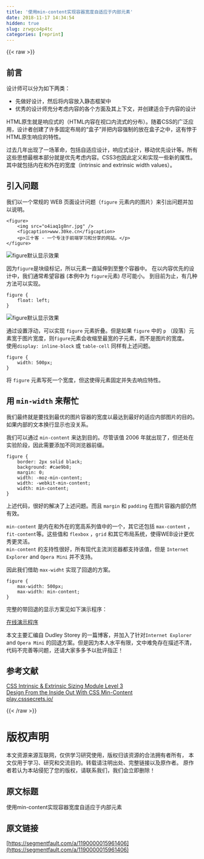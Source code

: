 ```yaml
---
title: '使用min-content实现容器宽度自适应于内部元素' 
date: 2018-11-17 14:34:54
hidden: true
slug: zrwgco4p4tc
categories: [reprint]
---
```


{{< raw >}}
<h2 id="articleHeader0">&#x524D;&#x8A00;</h2><p>&#x8BBE;&#x8BA1;&#x5E08;&#x53EF;&#x4EE5;&#x5206;&#x4E3A;&#x5982;&#x4E0B;&#x4E24;&#x7C7B;&#xFF1A;</p><ul><li>&#x5148;&#x505A;&#x597D;&#x8BBE;&#x8BA1;&#xFF0C;&#x7136;&#x540E;&#x5C06;&#x5185;&#x5BB9;&#x653E;&#x5165;&#x9759;&#x6001;&#x6846;&#x67B6;&#x4E2D;</li><li>&#x4F18;&#x79C0;&#x7684;&#x8BBE;&#x8BA1;&#x5E08;&#x5145;&#x5206;&#x8003;&#x8651;&#x5185;&#x5BB9;&#x7684;&#x5404;&#x4E2A;&#x65B9;&#x9762;&#x53CA;&#x5176;&#x4E0A;&#x4E0B;&#x6587;&#xFF0C;&#x5E76;&#x521B;&#x5EFA;&#x9002;&#x5408;&#x4E8E;&#x5185;&#x5BB9;&#x7684;&#x8BBE;&#x8BA1;</li></ul><p>HTML&#x539F;&#x751F;&#x5C31;&#x662F;&#x54CD;&#x5E94;&#x5F0F;&#x7684;&#xFF08;HTML&#x5185;&#x5BB9;&#x5728;&#x89C6;&#x53E3;&#x5185;&#x6D41;&#x5F0F;&#x7684;&#x5206;&#x5E03;&#xFF09;&#x3002;&#x968F;&#x7740;CSS&#x7684;&#x5E7F;&#x6CDB;&#x5E94;&#x7528;&#xFF0C;&#x8BBE;&#x8BA1;&#x8005;&#x521B;&#x5EFA;&#x4E86;&#x8BB8;&#x591A;&#x56FA;&#x5B9A;&#x5E03;&#x5C40;&#x7684;&#x201C;&#x76D2;&#x5B50;&#x201D;&#x5E76;&#x628A;&#x5185;&#x5BB9;&#x5F3A;&#x5236;&#x7684;&#x653E;&#x5728;&#x76D2;&#x5B50;&#x4E4B;&#x4E2D;&#xFF0C;&#x8FD9;&#x6709;&#x6096;&#x4E8E;HTML&#x539F;&#x751F;&#x54CD;&#x5E94;&#x7684;&#x7279;&#x6027;&#x3002;</p><p>&#x8FC7;&#x53BB;&#x51E0;&#x5E74;&#x51FA;&#x73B0;&#x4E86;&#x4E00;&#x573A;&#x9769;&#x547D;&#xFF0C;&#x5305;&#x62EC;&#x81EA;&#x9002;&#x5E94;&#x8BBE;&#x8BA1;&#xFF0C;&#x54CD;&#x5E94;&#x5F0F;&#x8BBE;&#x8BA1;&#xFF0C;&#x79FB;&#x52A8;&#x4F18;&#x5148;&#x8BBE;&#x8BA1;&#x7B49;&#x3002;&#x6240;&#x6709;&#x8FD9;&#x4E9B;&#x601D;&#x60F3;&#x6700;&#x6839;&#x672C;&#x90E8;&#x5206;&#x5C31;&#x662F;&#x4F18;&#x5148;&#x8003;&#x8651;&#x5185;&#x5BB9;&#x3002;CSS3&#x4E5F;&#x56E0;&#x6B64;&#x5B9A;&#x4E49;&#x548C;&#x5B9E;&#x73B0;&#x4E00;&#x4E9B;&#x65B0;&#x7684;&#x5C5E;&#x6027;&#x3002;&#x5176;&#x4E2D;&#x5C31;&#x5305;&#x62EC;&#x5185;&#x5728;&#x548C;&#x5916;&#x5728;&#x7684;&#x5BBD;&#x5EA6;&#xFF08;intrinsic and extrinsic width values&#xFF09;&#x3002;</p><h2 id="articleHeader1">&#x5F15;&#x5165;&#x95EE;&#x9898;</h2><p>&#x6211;&#x4EEC;&#x4EE5;&#x4E00;&#x4E2A;&#x5E38;&#x89C4;&#x7684; WEB &#x9875;&#x9762;&#x8BBE;&#x8BA1;&#x95EE;&#x9898;&#xFF08;<code>figure</code> &#x5143;&#x7D20;&#x5185;&#x7684;&#x56FE;&#x7247;&#xFF09;&#x6765;&#x5F15;&#x51FA;&#x95EE;&#x9898;&#x5E76;&#x52A0;&#x4EE5;&#x8BF4;&#x660E;&#x3002;</p><div class="widget-codetool" style="display:none"><div class="widget-codetool--inner"><span class="selectCode code-tool" data-toggle="tooltip" data-placement="top" title="" data-original-title="&#x5168;&#x9009;"></span> <span type="button" class="copyCode code-tool" data-toggle="tooltip" data-placement="top" data-clipboard-text="&lt;figure&gt;
    &lt;img src=&quot;o4iaq1g8nr.jpg&quot; /&gt;
    &lt;figcaption&gt;www.30ke.cn&lt;/figcaption&gt;
    &lt;p&gt;&#x4E09;&#x5341;&#x5BA2; - &#x4E00;&#x4E2A;&#x4E13;&#x6CE8;&#x4E8E;&#x524D;&#x7AEF;&#x5B66;&#x4E60;&#x548C;&#x5206;&#x4EAB;&#x7684;&#x7F51;&#x7AD9;&#x3002;&lt;/p&gt;
&lt;/figure&gt;" title="" data-original-title="&#x590D;&#x5236;"></span> <span type="button" class="saveToNote code-tool" data-toggle="tooltip" data-placement="top" title="" data-original-title="&#x653E;&#x8FDB;&#x7B14;&#x8BB0;"></span></div></div><pre class="xml hljs"><code class="html"><span class="hljs-tag">&lt;<span class="hljs-name">figure</span>&gt;</span>
    <span class="hljs-tag">&lt;<span class="hljs-name">img</span> <span class="hljs-attr">src</span>=<span class="hljs-string">&quot;o4iaq1g8nr.jpg&quot;</span> /&gt;</span>
    <span class="hljs-tag">&lt;<span class="hljs-name">figcaption</span>&gt;</span>www.30ke.cn<span class="hljs-tag">&lt;/<span class="hljs-name">figcaption</span>&gt;</span>
    <span class="hljs-tag">&lt;<span class="hljs-name">p</span>&gt;</span>&#x4E09;&#x5341;&#x5BA2; - &#x4E00;&#x4E2A;&#x4E13;&#x6CE8;&#x4E8E;&#x524D;&#x7AEF;&#x5B66;&#x4E60;&#x548C;&#x5206;&#x4EAB;&#x7684;&#x7F51;&#x7AD9;&#x3002;<span class="hljs-tag">&lt;/<span class="hljs-name">p</span>&gt;</span>
<span class="hljs-tag">&lt;/<span class="hljs-name">figure</span>&gt;</span></code></pre><p><span class="img-wrap"><img data-src="/img/remote/1460000015961409?w=690&amp;h=330" src="https://static.alili.tech/img/remote/1460000015961409?w=690&amp;h=330" alt="figure&#x9ED8;&#x8BA4;&#x663E;&#x793A;&#x6548;&#x679C;" title="figure&#x9ED8;&#x8BA4;&#x663E;&#x793A;&#x6548;&#x679C;" style="cursor:pointer;display:inline"></span></p><p>&#x56E0;&#x4E3A;<code>figure</code>&#x662F;&#x5757;&#x7EA7;&#x6807;&#x8BB0;&#xFF0C;&#x6240;&#x4EE5;&#x5143;&#x7D20;&#x4E00;&#x76F4;&#x5EF6;&#x4F38;&#x5230;&#x81F3;&#x6574;&#x4E2A;&#x5BB9;&#x5668;&#x4E2D;&#x3002; &#x5728;&#x4EE5;&#x5185;&#x5BB9;&#x4F18;&#x5148;&#x7684;&#x8BBE;&#x8BA1;&#x4E2D;&#xFF0C;&#x6211;&#x4EEC;&#x901A;&#x5E38;&#x5E0C;&#x671B;&#x5BB9;&#x5668; (&#x672C;&#x4F8B;&#x4E2D;&#x4E3A; <code>figure</code>&#x5143;&#x7D20;) &#x5C3D;&#x53EF;&#x80FD;&#x5C0F;&#x3002; &#x5230;&#x76EE;&#x524D;&#x4E3A;&#x6B62;&#xFF0C;&#x6709;&#x51E0;&#x79CD;&#x65B9;&#x6CD5;&#x53EF;&#x4EE5;&#x5B9E;&#x73B0;&#x3002;</p><div class="widget-codetool" style="display:none"><div class="widget-codetool--inner"><span class="selectCode code-tool" data-toggle="tooltip" data-placement="top" title="" data-original-title="&#x5168;&#x9009;"></span> <span type="button" class="copyCode code-tool" data-toggle="tooltip" data-placement="top" data-clipboard-text="figure {
    float: left;
}" title="" data-original-title="&#x590D;&#x5236;"></span> <span type="button" class="saveToNote code-tool" data-toggle="tooltip" data-placement="top" title="" data-original-title="&#x653E;&#x8FDB;&#x7B14;&#x8BB0;"></span></div></div><pre class="hljs css"><code><span class="hljs-selector-tag">figure</span> {
    <span class="hljs-attribute">float</span>: left;
}</code></pre><p><span class="img-wrap"><img data-src="/img/remote/1460000015961410?w=690&amp;h=332" src="https://static.alili.tech/img/remote/1460000015961410?w=690&amp;h=332" alt="figure&#x9ED8;&#x8BA4;&#x663E;&#x793A;&#x6548;&#x679C;" title="figure&#x9ED8;&#x8BA4;&#x663E;&#x793A;&#x6548;&#x679C;" style="cursor:pointer;display:inline"></span></p><p>&#x901A;&#x8FC7;&#x8BBE;&#x7F6E;&#x6D6E;&#x52A8;&#xFF0C;&#x53EF;&#x4EE5;&#x5B9E;&#x73B0; <code>figure</code> &#x5143;&#x7D20;&#x6298;&#x53E0;&#x3002;&#x4F46;&#x662F;&#x5982;&#x679C; <code>figure</code> &#x4E2D;&#x7684; <code>p</code> &#xFF08;&#x6BB5;&#x843D;&#xFF09;&#x5143;&#x7D20;&#x5BBD;&#x4E8E;&#x56FE;&#x7247;&#x5BBD;&#x5EA6;&#xFF0C;&#x5219;<code>figure</code>&#x5143;&#x7D20;&#x4F1A;&#x6536;&#x7F29;&#x81F3;&#x6700;&#x5BBD;&#x7684;&#x5B50;&#x5143;&#x7D20;&#xFF0C;&#x800C;&#x4E0D;&#x662F;&#x56FE;&#x7247;&#x7684;&#x5BBD;&#x5EA6;&#x3002;<br>&#x4F7F;&#x7528;<code>display: inline-block</code> &#x6216; <code>table-cell</code> &#x540C;&#x6837;&#x6709;&#x4E0A;&#x8FF0;&#x95EE;&#x9898;&#x3002;</p><div class="widget-codetool" style="display:none"><div class="widget-codetool--inner"><span class="selectCode code-tool" data-toggle="tooltip" data-placement="top" title="" data-original-title="&#x5168;&#x9009;"></span> <span type="button" class="copyCode code-tool" data-toggle="tooltip" data-placement="top" data-clipboard-text="figure {
    width: 500px;
}" title="" data-original-title="&#x590D;&#x5236;"></span> <span type="button" class="saveToNote code-tool" data-toggle="tooltip" data-placement="top" title="" data-original-title="&#x653E;&#x8FDB;&#x7B14;&#x8BB0;"></span></div></div><pre class="hljs css"><code><span class="hljs-selector-tag">figure</span> {
    <span class="hljs-attribute">width</span>: <span class="hljs-number">500px</span>;
}</code></pre><p>&#x5C06; <code>figure</code> &#x5143;&#x7D20;&#x5199;&#x6B7B;&#x4E00;&#x4E2A;&#x5BBD;&#x5EA6;&#xFF0C;&#x4F46;&#x8FD9;&#x4F7F;&#x5F97;&#x5143;&#x7D20;&#x56FA;&#x5B9A;&#x5E76;&#x5931;&#x53BB;&#x54CD;&#x5E94;&#x7279;&#x6027;&#x3002;</p><h2 id="articleHeader2">&#x7528; <code>min-width</code> &#x6765;&#x5E2E;&#x5FD9;</h2><p>&#x6211;&#x4EEC;&#x6700;&#x7EC8;&#x5C31;&#x662F;&#x8981;&#x627E;&#x5230;&#x6700;&#x4F18;&#x7684;&#x56FE;&#x7247;&#x5BB9;&#x5668;&#x7684;&#x5BBD;&#x5EA6;&#x4EE5;&#x6700;&#x8FBE;&#x5230;&#x6700;&#x597D;&#x7684;&#x9002;&#x5E94;&#x5185;&#x90E8;&#x56FE;&#x7247;&#x7684;&#x76EE;&#x7684;&#x3002;&#x5982;&#x679C;&#x5185;&#x90E8;&#x7684;&#x6587;&#x672C;&#x6362;&#x884C;&#x663E;&#x793A;&#x4E5F;&#x6CA1;&#x5173;&#x7CFB;&#x3002;</p><p>&#x6211;&#x4EEC;&#x53EF;&#x4EE5;&#x901A;&#x8FC7; <code>min-content</code> &#x6765;&#x8FBE;&#x5230;&#x76EE;&#x7684;&#x3002;&#x5C3D;&#x7BA1;&#x8BE5;&#x503C; 2006 &#x5E74;&#x5C31;&#x51FA;&#x73B0;&#x4E86;&#xFF0C;&#x4F46;&#x8FD8;&#x5904;&#x5728;&#x5B9E;&#x9A8C;&#x9636;&#x6BB5;&#xFF0C;&#x56E0;&#x6B64;&#x9700;&#x8981;&#x6DFB;&#x52A0;&#x4E0D;&#x540C;&#x6D4F;&#x89C8;&#x5668;&#x524D;&#x7F00;&#x3002;</p><div class="widget-codetool" style="display:none"><div class="widget-codetool--inner"><span class="selectCode code-tool" data-toggle="tooltip" data-placement="top" title="" data-original-title="&#x5168;&#x9009;"></span> <span type="button" class="copyCode code-tool" data-toggle="tooltip" data-placement="top" data-clipboard-text="figure {
    border: 2px solid black;
    background: #cae9b8;
    margin: 0;
    width: -moz-min-content;
    width: -webkit-min-content;
    width: min-content;
}" title="" data-original-title="&#x590D;&#x5236;"></span> <span type="button" class="saveToNote code-tool" data-toggle="tooltip" data-placement="top" title="" data-original-title="&#x653E;&#x8FDB;&#x7B14;&#x8BB0;"></span></div></div><pre class="hljs css"><code><span class="hljs-selector-tag">figure</span> {
    <span class="hljs-attribute">border</span>: <span class="hljs-number">2px</span> solid black;
    <span class="hljs-attribute">background</span>: <span class="hljs-number">#cae9b8</span>;
    <span class="hljs-attribute">margin</span>: <span class="hljs-number">0</span>;
    <span class="hljs-attribute">width</span>: -moz-min-content;
    <span class="hljs-attribute">width</span>: -webkit-min-content;
    <span class="hljs-attribute">width</span>: min-content;
}</code></pre><p>&#x4E0A;&#x8FF0;&#x4EE3;&#x7801;&#xFF0C;&#x5F88;&#x597D;&#x7684;&#x89E3;&#x51B3;&#x4E86;&#x4E0A;&#x8FF0;&#x95EE;&#x9898;&#x3002;&#x800C;&#x4E14; <code>margin</code> &#x548C; <code>padding</code> &#x5728;&#x56FE;&#x7247;&#x5BB9;&#x5668;&#x5185;&#x90E8;&#x4ECD;&#x7136;&#x6709;&#x6548;&#x3002;</p><p><code>min-content</code> &#x662F;&#x5185;&#x5728;&#x548C;&#x5916;&#x5728;&#x7684;&#x5BBD;&#x9AD8;&#x7CFB;&#x5217;&#x503C;&#x4E2D;&#x7684;&#x4E00;&#x4E2A;&#xFF0C;&#x5176;&#x5B83;&#x8FD8;&#x5305;&#x62EC; <code>max-content</code> &#xFF0C; <code>fit-content</code>&#x7B49;&#x3002;&#x8FD9;&#x4E9B;&#x503C;&#x548C; <code>flexbox</code> &#xFF0C;<code>grid</code> &#x548C;&#x5176;&#x5B83;&#x5E03;&#x5C40;&#x7CFB;&#x7EDF;&#xFF0C;&#x4F7F;&#x5F97;WEB&#x8BBE;&#x8BA1;&#x66F4;&#x4F18;&#x79C0;&#x66F4;&#x7075;&#x6D3B;&#x3002;<br><code>min-content</code> &#x7684;&#x652F;&#x6301;&#x6027;&#x5F88;&#x597D;&#xFF0C;&#x6240;&#x6709;&#x73B0;&#x4EE3;&#x4E3B;&#x6D41;&#x6D4F;&#x89C8;&#x5668;&#x90FD;&#x652F;&#x6301;&#x8BE5;&#x503C;&#xFF0C;&#x4F46;&#x662F; <code>Internet Explorer</code> and <code>Opera Mini</code> &#x5E76;&#x4E0D;&#x652F;&#x6301;&#x3002;</p><p>&#x56E0;&#x6B64;&#x6211;&#x4EEC;&#x501F;&#x52A9; <code>max-widht</code> &#x5B9E;&#x73B0;&#x4E86;&#x56DE;&#x9000;&#x7684;&#x65B9;&#x6848;&#x3002;</p><div class="widget-codetool" style="display:none"><div class="widget-codetool--inner"><span class="selectCode code-tool" data-toggle="tooltip" data-placement="top" title="" data-original-title="&#x5168;&#x9009;"></span> <span type="button" class="copyCode code-tool" data-toggle="tooltip" data-placement="top" data-clipboard-text="figure {
    max-width: 500px;
    max-width: min-content;
}" title="" data-original-title="&#x590D;&#x5236;"></span> <span type="button" class="saveToNote code-tool" data-toggle="tooltip" data-placement="top" title="" data-original-title="&#x653E;&#x8FDB;&#x7B14;&#x8BB0;"></span></div></div><pre class="hljs css"><code><span class="hljs-selector-tag">figure</span> {
    <span class="hljs-attribute">max-width</span>: <span class="hljs-number">500px</span>;
    <span class="hljs-attribute">max-width</span>: min-content;
}</code></pre><p>&#x5B8C;&#x6574;&#x7684;&#x5E26;&#x56DE;&#x9000;&#x7684;&#x663E;&#x793A;&#x65B9;&#x6848;&#x89C1;&#x5982;&#x4E0B;&#x6F14;&#x793A;&#x7A0B;&#x5E8F;&#xFF1A;</p><p><a href="http://30ke.cn/code/1092" rel="nofollow noreferrer" target="_blank">&#x5728;&#x7EBF;&#x6F14;&#x793A;&#x7A0B;&#x5E8F;</a></p><p>&#x672C;&#x6587;&#x4E3B;&#x8981;&#x6C47;&#x7F16;&#x81EA; Dudley Storey &#x7684;&#x4E00;&#x7BC7;&#x535A;&#x5BA2;&#xFF0C;&#x5E76;&#x52A0;&#x5165;&#x4E86;&#x9488;&#x5BF9;<code>Internet Explorer</code> and <code>Opera Mini</code> &#x7684;&#x56DE;&#x9000;&#x65B9;&#x6848;&#x3002;&#x4F46;&#x662F;&#x56E0;&#x4E3A;&#x672C;&#x4EBA;&#x6C34;&#x5E73;&#x6709;&#x9650;&#xFF0C;&#x6587;&#x4E2D;&#x96BE;&#x514D;&#x5B58;&#x5728;&#x63CF;&#x8FF0;&#x4E0D;&#x6E05;&#xFF0C;&#x4EE3;&#x7801;&#x4E0D;&#x5B8C;&#x5584;&#x7B49;&#x95EE;&#x9898;&#xFF0C;&#x8FD8;&#x8BF7;&#x5927;&#x5BB6;&#x591A;&#x591A;&#x4E88;&#x4EE5;&#x6279;&#x8BC4;&#x6307;&#x6B63;&#xFF01;</p><h2 id="articleHeader3">&#x53C2;&#x8003;&#x6587;&#x732E;</h2><p><a href="https://www.w3.org/TR/css-sizing-3/" rel="nofollow noreferrer" target="_blank">CSS Intrinsic &amp; Extrinsic Sizing Module Level 3</a><br><a href="http://thenewcode.com/662/Design-From-the-Inside-Out-With-CSS-Min-Content" rel="nofollow noreferrer" target="_blank">Design From the Inside Out With CSS Min-Content</a><br><a href="http://play.csssecrets.io/" rel="nofollow noreferrer" target="_blank">play.csssecrets.io/</a></p>
{{< /raw >}}

# 版权声明
本文资源来源互联网，仅供学习研究使用，版权归该资源的合法拥有者所有，
本文仅用于学习、研究和交流目的。转载请注明出处、完整链接以及原作者。
原作者若认为本站侵犯了您的版权，请联系我们，我们会立即删除！

## 原文标题
使用min-content实现容器宽度自适应于内部元素

## 原文链接
[https://segmentfault.com/a/1190000015961406](https://segmentfault.com/a/1190000015961406)

